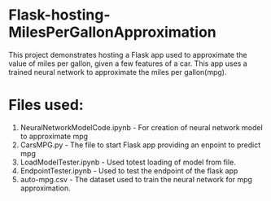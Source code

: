 # Flask-hosting-MilesPerGallonApproximation
This project demonstrates hosting a Flask app used to approximate the value of miles per gallon, given a few features of a car.
This app uses a trained neural network to approximate the miles per gallon(mpg).

# Files used:
1. NeuralNetworkModelCode.ipynb - For creation of neural network model to approximate mpg
2. CarsMPG.py - The file to start Flask app providing an enpoint to predict mpg
3. LoadModelTester.ipynb - Used totest loading of model from file.
4. EndpointTester.ipynb - Used to test the endpoint of the flask app
5. auto-mpg.csv - The dataset used to train the neural network for mpg approximation.
